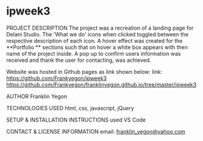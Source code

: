 # ipweek3

PROJECT DESCRIPTION
The project was a recreation of a landing page for Delani Studio.
The 'What we do'  icons when clicked toggled between the respective description of each icon.
 A hover effect was created for the **Portfolio ** sections such that on hover a white box appears with then name of the project inside.
 A pop up to confirm users information was received and thank the user for contacting, was achieved.
 
 Website was hosted in Github pages as link shown below:
 link: https://github.com/Frankyegon/ipweek3
       https://github.com/Frankyegon/franklinyegon.github.io/tree/master/ipweek3
       
 AUTHOR
 Franklin Yegon
 
 TECHNOLOGIES USED
 html, css, javascript, jQuery
 
 
 SETUP & INSTALLATION INSTRUCTIONS
 used VS Code
 
 CONTACT & LICENSE INFORMATION
 email: franklin_yegon@yahoo.com
